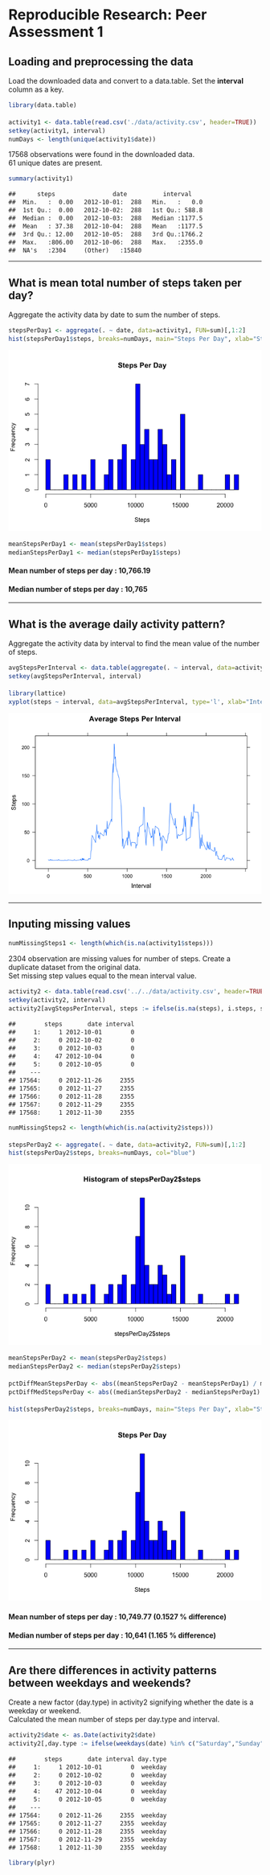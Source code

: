 # Reproducible Research: Peer Assessment 1


## Loading and preprocessing the data

Load the downloaded data and convert to a data.table.  Set the **interval** column as a key.


```r
library(data.table)

activity1 <- data.table(read.csv('./data/activity.csv', header=TRUE))
setkey(activity1, interval)
numDays <- length(unique(activity1$date))
```

17568 observations were found in the downloaded data.   
61 unique dates are present.


```r
summary(activity1)
```

```
##      steps                date          interval     
##  Min.   :  0.00   2012-10-01:  288   Min.   :   0.0  
##  1st Qu.:  0.00   2012-10-02:  288   1st Qu.: 588.8  
##  Median :  0.00   2012-10-03:  288   Median :1177.5  
##  Mean   : 37.38   2012-10-04:  288   Mean   :1177.5  
##  3rd Qu.: 12.00   2012-10-05:  288   3rd Qu.:1766.2  
##  Max.   :806.00   2012-10-06:  288   Max.   :2355.0  
##  NA's   :2304     (Other)   :15840
```

***

## What is mean total number of steps taken per day?

Aggregate the activity data by date to sum the number of steps.


```r
stepsPerDay1 <- aggregate(. ~ date, data=activity1, FUN=sum)[,1:2]
hist(stepsPerDay1$steps, breaks=numDays, main="Steps Per Day", xlab="Steps", col="blue")
```

![](./PA1_template_files/figure-html/unnamed-chunk-3-1.png) 

```r
meanStepsPerDay1 <- mean(stepsPerDay1$steps)
medianStepsPerDay1 <- median(stepsPerDay1$steps)
```

#### Mean number of steps per day : 10,766.19
#### Median number of steps per day : 10,765

***

## What is the average daily activity pattern?

Aggregate the activity data by interval to find the mean value of the number of steps.


```r
avgStepsPerInterval <- data.table(aggregate(. ~ interval, data=activity1, FUN=mean)[,1:2])
setkey(avgStepsPerInterval, interval)

library(lattice)
xyplot(steps ~ interval, data=avgStepsPerInterval, type='l', xlab="Interval", ylab="Steps", main="Average Steps Per Interval")
```

![](./PA1_template_files/figure-html/unnamed-chunk-4-1.png) 

***

## Inputing missing values


```r
numMissingSteps1 <- length(which(is.na(activity1$steps)))
```

2304 observation are missing values for number of steps. Create a duplicate dataset from the original data.  
Set missing step values equal to the mean interval value.


```r
activity2 <- data.table(read.csv('../../data/activity.csv', header=TRUE))
setkey(activity2, interval)
activity2[avgStepsPerInterval, steps := ifelse(is.na(steps), i.steps, steps), nomatch=0]
```

```
##        steps       date interval
##     1:     1 2012-10-01        0
##     2:     0 2012-10-02        0
##     3:     0 2012-10-03        0
##     4:    47 2012-10-04        0
##     5:     0 2012-10-05        0
##    ---                          
## 17564:     0 2012-11-26     2355
## 17565:     0 2012-11-27     2355
## 17566:     0 2012-11-28     2355
## 17567:     0 2012-11-29     2355
## 17568:     1 2012-11-30     2355
```

```r
numMissingSteps2 <- length(which(is.na(activity2$steps)))

stepsPerDay2 <- aggregate(. ~ date, data=activity2, FUN=sum)[,1:2]
hist(stepsPerDay2$steps, breaks=numDays, col="blue")
```

![](./PA1_template_files/figure-html/unnamed-chunk-6-1.png) 

```r
meanStepsPerDay2 <- mean(stepsPerDay2$steps)
medianStepsPerDay2 <- median(stepsPerDay2$steps)

pctDiffMeanStepsPerDay <- abs((meanStepsPerDay2 - meanStepsPerDay1) / meanStepsPerDay2) * 100
pctDiffMedStepsPerDay <- abs((medianStepsPerDay2 - medianStepsPerDay1) / medianStepsPerDay2) * 100

hist(stepsPerDay2$steps, breaks=numDays, main="Steps Per Day", xlab="Steps", col="blue")
```

![](./PA1_template_files/figure-html/unnamed-chunk-6-2.png) 

#### Mean number of steps per day : 10,749.77 (0.1527 % difference)  
#### Median number of steps per day : 10,641 (1.165 % difference) 

***

## Are there differences in activity patterns between weekdays and weekends?

Create a new factor (day.type) in activity2 signifying whether the date is a weekday or weekend.  
Calculated the mean number of steps per day.type and interval.


```r
activity2$date <- as.Date(activity2$date)
activity2[,day.type := ifelse(weekdays(date) %in% c("Saturday","Sunday"), "weekend","weekday")]
```

```
##        steps       date interval day.type
##     1:     1 2012-10-01        0  weekday
##     2:     0 2012-10-02        0  weekday
##     3:     0 2012-10-03        0  weekday
##     4:    47 2012-10-04        0  weekday
##     5:     0 2012-10-05        0  weekday
##    ---                                   
## 17564:     0 2012-11-26     2355  weekday
## 17565:     0 2012-11-27     2355  weekday
## 17566:     0 2012-11-28     2355  weekday
## 17567:     0 2012-11-29     2355  weekday
## 17568:     1 2012-11-30     2355  weekday
```

```r
library(plyr)
```



